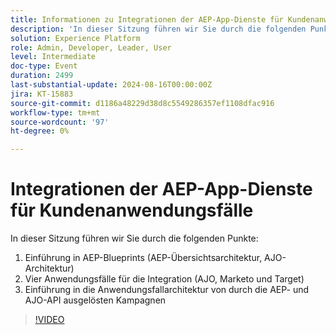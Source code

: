 ```yaml
---
title: Informationen zu Integrationen der AEP-App-Dienste für Kundenanwendungsfälle
description: 'In dieser Sitzung führen wir Sie durch die folgenden Punkte: 1. Einführung in AEP-Blueprints (AEP Overview Architecture, AJO Architecture)2. Vier Anwendungsfälle für die Integration (AJO, Marketo und Target bezogen)3. Einführung in die Anwendungsfallarchitektur von durch die AEP- und AJO-API ausgelösten Kampagnen'
solution: Experience Platform
role: Admin, Developer, Leader, User
level: Intermediate
doc-type: Event
duration: 2499
last-substantial-update: 2024-08-16T00:00:00Z
jira: KT-15883
source-git-commit: d1186a48229d38d8c5549286357ef1108dfac916
workflow-type: tm+mt
source-wordcount: '97'
ht-degree: 0%

---
```



# Integrationen der AEP-App-Dienste für Kundenanwendungsfälle

In dieser Sitzung führen wir Sie durch die folgenden Punkte:

1. Einführung in AEP-Blueprints (AEP-Übersichtsarchitektur, AJO-Architektur)
1. Vier Anwendungsfälle für die Integration (AJO, Marketo und Target)
1. Einführung in die Anwendungsfallarchitektur von durch die AEP- und AJO-API ausgelösten Kampagnen

>[!VIDEO](https://video.tv.adobe.com/v/3432053/?learn=on)